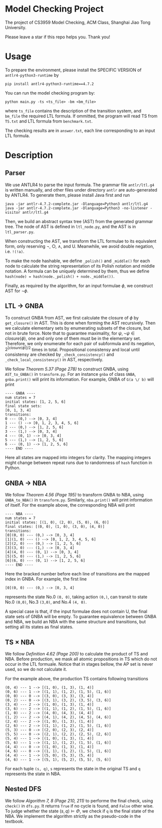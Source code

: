 # Model Checking Project

The project of CS3959 Model Checking, ACM Class, Shanghai Jiao Tong University.

Please leave a star if this repo helps you. Thank you!

# Usage

To prepare the environment, please install the SPECIFIC VERSION of `antlr4-python3-runtime` by

```
pip install antlr4-python3-runtime==4.7.2
```

You can run the model checking program by:

`python main.py -ts <ts_file> -bm <bm_file>`

where `ts_file` contains the description of the transition system, and `bm_file` the required LTL formula. If ommitted, the program will read TS from `TS.txt` and LTL formula from `benchmark.txt`.

The checking results are in `answer.txt`, each line corresponding to an input LTL formula.

# Description

## Parser

We use ANTLR4 to parse the input formula. The grammar file `antlr/ltl.g4` is written manually, and other files under directory `antlr` are auto-generated by ANTLR4. To generate them, please install Java first and run

```
java -jar antlr-4.7.2-complete.jar -Dlanguage=Python3 antlr/ltl.g4
java -jar antlr-4.7.2-complete.jar -Dlanguage=Python3 -no-listener -visitor antlr/ltl.g4
```

Then, we build an abstract syntax tree (AST) from the generated grammar tree. The node of AST is defined in `ltl_node.py`, and the AST is in `ltl_parser.py`.

When constructing the AST, we transform the LTL formulae to its equivalent form, only reserving $\lnot$, $\bigcirc$, $\land$, and $\mathsf{U}$. Meanwhile, we avoid double negation, i.e. `!(!a)`.

To make the node hashable, we define `_polish()` and `_middle()` for each node to calculate the string representation of its Polish notation and middle notation. A formula can be uniquely determined by them, thus we define `hash(node) = hash(node._polish() + node._middle())`.

Finally, as required by the algorithm, for an input formulae $\phi$, we construct AST for $\lnot \phi$.

## LTL -> GNBA

To construct GNBA from AST, we first calculate the closure of $\phi$ by `get_closure()` in AST. This is done when forming the AST recursively. Then we calculate elementary sets by enumerating subsets of the closure, but not in brute force. Note that to guarantee maximality, for $\psi, \lnot\psi \in closure(\phi)$, one and only one of them must be in the elementary set. Therefore, we only enumerate for each pair of subformula and its negation, $2^{|closure(\phi)|/2}$ times in total. Propositional consistensy and local until consistensy are checked by `_check_consistency()` and `_check_local_consistency()` in AST, respectively.

We follow *Theorem 5.37 (Page 278)* to construct GNBA, using `AST_to_GNBA()` in `transform.py`. For an instance `gnba` of class `GNBA`, `gnba.print()` will print its information. For example, GNBA of `G(a \/ b)` will print

```
---- GNBA ----
num states = 7
initial states: [1, 2, 5, 6]
final state sets:
[0, 1, 3, 4]
transitions:
0 --- (0,) --> [0, 3, 4]
1 --- () --> [0, 1, 2, 3, 4, 5, 6]
2 --- (0,) --> [1, 2, 5, 6]
3 --- (1,) --> [0, 3, 4]
4 --- (0, 1) --> [0, 3, 4]
5 --- (1,) --> [1, 2, 5, 6]
6 --- (0, 1) --> [1, 2, 5, 6]
---- END ----
```

Here all states are mapped into integers for clarity. The mapping integers might change between repeat runs due to randomness of `hash` function in Python.

## GNBA -> NBA

We follow *Theorem 4.56 (Page 195)* to transform GNBA to NBA, using `GNBA_to_NBA()` in `transform.py`. Similarly, `nba.print()` will print information of itself. For the example above, the corresponding NBA will print

```
---- NBA ----
num states = 7
initial states: [(1, 0), (2, 0), (5, 0), (6, 0)]
final states: [(0, 0), (1, 0), (3, 0), (4, 0)]
transitions:
[0](0, 0) --- (0,) --> [0, 3, 4]
[1](1, 0) --- () --> [0, 1, 2, 3, 4, 5, 6]
[2](2, 0) --- (0,) --> [1, 2, 5, 6]
[3](3, 0) --- (1,) --> [0, 3, 4]
[4](4, 0) --- (0, 1) --> [0, 3, 4]
[5](5, 0) --- (1,) --> [1, 2, 5, 6]
[6](6, 0) --- (0, 1) --> [1, 2, 5, 6]
---- END ----
```

Here the bracked number before each line of transitions are the mapped index in GNBA. For example, the first line

```
[0](0, 0) --- (0,) --> [0, 3, 4]
```

represents the state No.0 `(0, 0)`, taking action `(0,)`, can transit to state No.0 `(0,0)`, No.3 `(3,0)`, and No.4 `(4, 0)`.

A special case is that, if the input formulae does not contain $\mathsf{U}$, the final state sets of GNBA will be empty. To guarantee equivalence between GNBA and NBA, we build an NBA with the same structure and transitions, but setting all its states as final states.

## TS $\times$ NBA

We follow *Definition 4.62 (Page 200)* to calculate the product of TS and NBA. Before production, we mask all atomic propositions in TS which do not occur in the LTL formuale. Notice that in stages bellow, the AP set is never used, so we do not calculate it.

For the example above, the production TS contains following transitions

```
(0, 4) --- 1 --> [(1, 0), (1, 3), (1, 4)]
(0, 6) --- 1 --> [(1, 1), (1, 2), (1, 5), (1, 6)]
(0, 0) --- 0 --> [(3, 0), (3, 3), (3, 4)]
(0, 2) --- 0 --> [(3, 1), (3, 2), (3, 5), (3, 6)]
(3, 4) --- 2 --> [(1, 0), (1, 3), (1, 4)]
(3, 6) --- 2 --> [(1, 1), (1, 2), (1, 5), (1, 6)]
(1, 0) --- 2 --> [(4, 0), (4, 3), (4, 4)]
(1, 2) --- 2 --> [(4, 1), (4, 2), (4, 5), (4, 6)]
(2, 4) --- 2 --> [(1, 0), (1, 3), (1, 4)]
(2, 6) --- 2 --> [(1, 1), (1, 2), (1, 5), (1, 6)]
(5, 3) --- 0 --> [(2, 0), (2, 3), (2, 4)]
(5, 5) --- 0 --> [(2, 1), (2, 2), (2, 5), (2, 6)]
(5, 4) --- 1 --> [(1, 0), (1, 3), (1, 4)]
(5, 6) --- 1 --> [(1, 1), (1, 2), (1, 5), (1, 6)]
(4, 4) --- 0 --> [(1, 0), (1, 3), (1, 4)]
(4, 6) --- 0 --> [(1, 1), (1, 2), (1, 5), (1, 6)]
(4, 4) --- 1 --> [(5, 0), (5, 3), (5, 4)]
(4, 6) --- 1 --> [(5, 1), (5, 2), (5, 5), (5, 6)]
```

For each tuple `(s, q)`, `s` represents the state in the original TS and `q` represents the state in NBA.

## Nested DFS

We follow *Algorithm 7, 8 (Page 210, 211)* to performe the final check, using `check()` in `dfs.py`. It returns `True` if no cycle is found, and `False` other wise. To judge whether the state $(s,q) \vDash \Phi$, we check if `q` is the final state of the NBA. We implement the algorithm strictly as the pseudo-code in the textbook.
